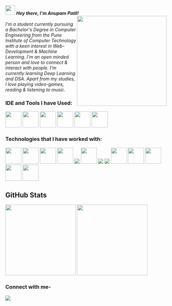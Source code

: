 <i>
 <img src="https://camo.githubusercontent.com/e8e7b06ecf583bc040eb60e44eb5b8e0ecc5421320a92929ce21522dbc34c891/68747470733a2f2f6d656469612e67697068792e636f6d2f6d656469612f6876524a434c467a6361737252346961377a2f67697068792e676966" height="30px"> 
 <strong>Hey there, I'm Anupam Patil!</strong>
 </i>
<div>
<img align="right" width="280" height="280" src="https://i.giphy.com/media/xUA7bdpLxQhsSQdyog/giphy.webp" >   
 </div>
<br>
 <i> I'm a student currently pursuing a Bachelor's Degree in Computer Engineering from the Pune Institute of Computer Technology with a keen interest in Web-Development & Machine Learning.
 I'm an open minded person and love to connect & interact with people.
 I’m currently learning Deep Learning and DSA.
 Apart from my studies, I love playing video-games, reading & listening to music.</i>


### IDE and Tools I have Used:
<div>
<img height="50" width="50" src="https://img.icons8.com/color/48/000000/visual-studio-code-2019.png"/> 
 <img height="50" width="50" src="https://colab.research.google.com/img/colab_favicon_256px.png"/> 
 <img height="50" width="50" src="https://img.icons8.com/color/48/000000/pycharm.png"/> 
 <img height="50" width="50" src="https://img.icons8.com/color/50/000000/git.png"/> 
 <img height="50" width="50" src="https://www.vectorlogo.zone/logos/getpostman/getpostman-icon.svg"/> 
 <img height="50" width="50" src="https://www.vectorlogo.zone/logos/microsoft_azure/microsoft_azure-icon.svg"/> 
 
 
</div>

    
### Technologies that I have worked with:
<div>
 <img height="50" width="50" src="https://img.icons8.com/color/48/000000/c-plus-plus-logo.png" /> 
 <img height="50" width="50" src="https://img.icons8.com/color/48/000000/html-5.png" />  
 <img height="50" width="50" src="https://img.icons8.com/color/48/000000/css3.png" /> 
<img height="50" width="50" src="https://img.icons8.com/color/48/000000/bootstrap.png" />
<img src="https://img.icons8.com/ios-filled/50/ffffff/django.png"/>
<img height="50" width="50" src="https://storage.googleapis.com/cw-p1w5jpim0sdhkccw8gr/media/blog-images/drf-logo2.png" />
 <img src="https://www.vectorlogo.zone/logos/pocoo_flask/pocoo_flask-ar21.svg"/>
<img src="https://img.icons8.com/color/48/ffffff/flutter.png"/>
 <img height="50" width="50" src="https://www.sqlite.org/images/sqlite370_banner.gif"/>
 <img height="50" width="50" src="https://www.vectorlogo.zone/logos/mysql/mysql-ar21.svg"/>
<img height="50" width="50" src="https://img.icons8.com/color/48/000000/javascript.png"/>
<img height="50" width="50" src="https://img.icons8.com/color/48/000000/python.png" /> 
 <img height="50" width="50" src="https://www.vectorlogo.zone/logos/pytorch/pytorch-icon.svg" /> 
 
 
 </div>


## GitHub Stats
<p align="center">
<div>
<img height="220" src="https://github-readme-stats.vercel.app/api?username=anupampatil44&show_icons=true&theme=merko">
<img height="220" src="https://github-readme-stats.vercel.app/api/top-langs/?username=anupampatil44&count_private=true&langs_count=4&title_color=#3080ED&icon_color=#3080ED&text_color=black&bg_color=#000000">
</div>
</p>


 ### Connect with me-
[<img src="https://img.shields.io/badge/LinkedIn-0077B5?style=for-the-badge&logo=linkedin&logoColor=white" />](https://www.linkedin.com/in/anupam-patil-114b841b0/)
